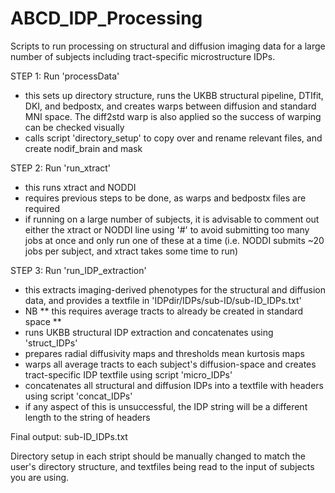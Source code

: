 # ABCD_IDP_Processing
Scripts to run processing on structural and diffusion imaging data for a large number of subjects including tract-specific microstructure IDPs. 

STEP 1: Run 'processData' 
- this sets up directory structure, runs the UKBB structural pipeline, DTIfit, DKI, and bedpostx, and creates warps between diffusion and standard MNI space. The diff2std warp is also applied so the success of warping can be checked visually 
- calls script 'directory_setup' to copy over and rename relevant files, and create nodif_brain and mask

STEP 2: Run 'run_xtract'
- this runs xtract and NODDI
- requires previous steps to be done, as warps and bedpostx files are required
- if running on a large number of subjects, it is advisable to comment out either the xtract or NODDI line using '#' to avoid submitting too many jobs at once and only run one of these at a time (i.e. NODDI submits ~20 jobs per subject, and xtract takes some time to run)

STEP 3: Run 'run_IDP_extraction'
- this extracts imaging-derived phenotypes for the structural and diffusion data, and provides a textfile in 'IDPdir/IDPs/sub-ID/sub-ID_IDPs.txt'
- NB ** this requires average tracts to already be created in standard space **
- runs UKBB structural IDP extraction and concatenates using 'struct_IDPs'
- prepares radial diffusivity maps and thresholds mean kurtosis maps
- warps all average tracts to each subject's diffusion-space and creates tract-specific IDP textfile using script 'micro_IDPs'
- concatenates all structural and diffusion IDPs into a textfile with headers using script 'concat_IDPs' 
- if any aspect of this is unsuccessful, the IDP string will be a different length to the string of headers 

Final output: sub-ID_IDPs.txt

Directory setup in each stript should be manually changed to match the user's directory structure, and textfiles being read to the input of subjects you are using. 
